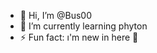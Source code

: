 - 👋 Hi, I’m @Bus00
- 🌱 I’m currently learning phyton
- ⚡ Fun fact: ı'm new in here 🥲

<!---
Bus00/Bus00 is a ✨ special ✨ repository because its `README.md` (this file) appears on your GitHub profile.
You can click the Preview link to take a look at your changes.
--->
